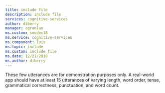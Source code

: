 ```yaml
---
title: include file
description: include file 
services: cognitive-services
author: diberry
manager: cgronlun
ms.custom: seodec18
ms.service: cognitive-services
ms.component: luis
ms.topic: include
ms.custom: include file
ms.date: 12/21/2018
ms.author: diberry
--- 
```


These few utterances are for demonstration purposes only. A real-world app should have at least 15 utterances of varying length, word order, tense, grammatical correctness, punctuation, and word count.